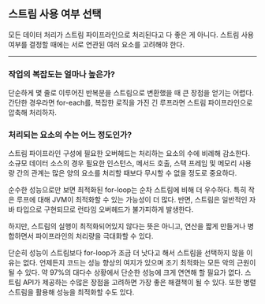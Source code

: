 ## 스트림 사용 여부 선택
모든 데이터 처리가 스트림 파이프라인으로 처리된다고 다 좋은 게 아니다. 스트림 사용 여부를 결정할 때에는 서로 연관된 여러 요소를 고려해야 한다.

---

### 작업의 복잡도는 얼마나 높은가?
단순하게 몇 줄로 이루어진 반복문을 스트림으로 변환했을 때 큰 장점을 얻기는 어렵다. 
간단한 경우라면 for-each를, 복잡한 로직을 가진 긴 루프라면 스트림 파이프라인으로 압축해 처리하자.

### 처리되는 요소의 수는 어느 정도인가?
스트림 파이프라인 구성에 필요한 오버헤드는 처리하는 요소의 수에 비례해 감소한다. 소규모 데이터 소스의 경우 필요한 인스턴스, 메서드 호출, 스택 프레임 및 메모리 사용량 간의 관계는 많은 양의 요소를 처리할 때보다 무시할 수 없을 정도로 중요하다.

순수한 성능으로만 보면 최적화된 for-loop는 순차 스트림에 비해 더 우수하다. 특히 작은 루프에 대해 JVM이 최적화할 수 있는 가능성이 더 많다. 반면, 스트림은 일반적인 자바 타입으로 구현되므로 런타임 오버헤드가 불가피하게 발생한다.

하지만, 스트림의 실행이 최적화되어있지 않다는 뜻은 아니고, 연산을 짧게 만들거나 병합하면서 파이프라인의 처리량을 극대화할 수 있다.

단순히 성능이 스트림보다 for-loop가 조금 더 낫다고 해서 스트림을 선택하지 않을 이유는 없다. 언제든지 코드는 성능 향상의 여지가 있으며 조기 최적화는 모든 악의 근원이 될 수 있다. 약 97%의 대다수 상황에서 단순한 성능에 크게 연연해 할 필요가 없다. 스트림 API가 제공하는 수많은 장점을 고려하면 가장 좋은 해결책이 될 수 있다. 또한 병렬 스트림을 활용해 성능을 최적화할 수도 있다.
